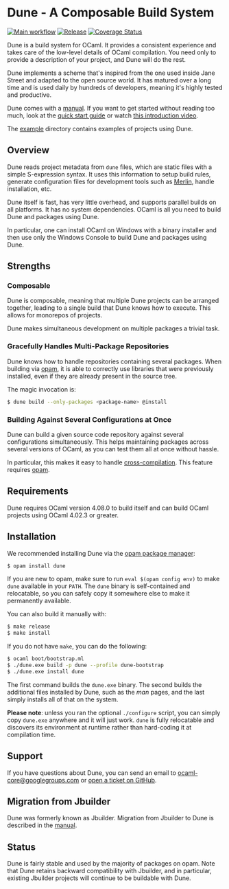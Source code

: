 Dune - A Composable Build System
================================

[![Main workflow][workflow-badge]][workflow]
[![Release][release-img]][release]
[![Coverage Status][coverall-badge]][coverall]

Dune is a build system for OCaml. It provides a consistent experience and takes
care of the low-level details of OCaml compilation. You need only to provide a
description of your project, and Dune will do the rest.

Dune implements a scheme that's inspired from the one used inside Jane Street
and adapted to the open source world. It has matured over a long time and is
used daily by hundreds of developers, meaning it's highly tested and productive.

Dune comes with a [manual][manual]. If you want to get started without reading
too much, look at the [quick start guide][quick-start] or watch [this
introduction video][video].

The [example][example] directory contains examples of projects using Dune.

[manual]:         https://dune.readthedocs.io/en/latest/
[quick-start]:    https://dune.readthedocs.io/en/latest/quick-start.html
[example]:        https://github.com/ocaml/dune/tree/master/example
[merlin]:         https://github.com/ocaml/merlin
[opam]:           https://opam.ocaml.org
[issues]:         https://github.com/ocaml/dune/issues
[dune-release]:   https://github.com/ocamllabs/dune-release
[video]:          https://youtu.be/BNZhmMAJarw

Overview
--------

Dune reads project metadata from `dune` files, which are static files with a
simple S-expression syntax. It uses this information to setup build rules,
generate configuration files for development tools such as [Merlin][merlin],
handle installation, etc.

Dune itself is fast, has very little overhead, and supports parallel builds on
all platforms. It has no system dependencies. OCaml is all you need to build
Dune and packages using Dune.

In particular, one can install OCaml on Windows with a binary installer and then
use only the Windows Console to build Dune and packages using Dune.

Strengths
---------

### Composable

Dune is composable, meaning that multiple Dune projects can be arranged
together, leading to a single build that Dune knows how to execute. This allows
for monorepos of projects.

Dune makes simultaneous development on multiple packages a trivial task.

### Gracefully Handles Multi-Package Repositories

Dune knows how to handle repositories containing several packages. When building
via [opam][opam], it is able to correctly use libraries that were previously
installed, even if they are already present in the source tree.

The magic invocation is:

```sh
$ dune build --only-packages <package-name> @install
```
### Building Against Several Configurations at Once

Dune can build a given source code repository against several configurations
simultaneously. This helps maintaining packages across several versions of
OCaml, as you can test them all at once without hassle.

In particular, this makes it easy to handle
[cross-compilation][cross-compilation]. This feature requires [opam][opam].

[cross-compilation]: https://dune.readthedocs.io/en/latest/cross-compilation.html

Requirements
------------

Dune requires OCaml version 4.08.0 to build itself and can build OCaml projects
using OCaml 4.02.3 or greater.

Installation
------------

We recommended installing Dune via the [opam package manager][opam]:

```sh
$ opam install dune
```

If you are new to opam, make sure to run `eval $(opam config env)` to make
`dune` available in your `PATH`. The `dune` binary is self-contained and
relocatable, so you can safely copy it somewhere else to make it permanently
available.

You can also build it manually with:

```sh
$ make release
$ make install
```

If you do not have `make`, you can do the following:

```sh
$ ocaml boot/bootstrap.ml
$ ./dune.exe build -p dune --profile dune-bootstrap
$ ./dune.exe install dune
```

The first command builds the `dune.exe` binary. The second builds the additional
files installed by Dune, such as the *man* pages, and the last simply installs
all of that on the system.

**Please note**: unless you ran the optional `./configure` script, you can
simply copy `dune.exe` anywhere and it will just work. `dune` is fully
relocatable and discovers its environment at runtime rather than hard-coding it
at compilation time.

Support
-------

If you have questions about Dune, you can send an email to
ocaml-core@googlegroups.com or [open a ticket on GitHub][issues].

Migration from Jbuilder
-----------------------

Dune was formerly known as Jbuilder. Migration from Jbuilder to Dune is
described in the [manual](http://dune.readthedocs.io/en/latest/migration.html).

Status
------

Dune is fairly stable and used by the majority of packages on opam. Note that
Dune retains backward compatibility with Jbuilder, and in particular, existing
Jbuilder projects will continue to be buildable with Dune.

[workflow-badge]: https://github.com/ocaml/dune/actions/workflows/workflow.yml/badge.svg
[workflow]:       https://github.com/ocaml/dune/actions/workflows/workflow.yml
[coverall-badge]: https://coveralls.io/repos/github/ocaml/dune/badge.svg?branch=main
[coverall]:       https://coveralls.io/github/ocaml/dune?branch=main

[release]:        https://github.com/ocaml/dune/releases
[release-img]:    https://img.shields.io/github/release/ocaml/dune.svg
